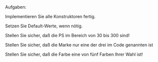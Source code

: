 Aufgaben:

Implementieren Sie alle Konstruktoren fertig.

Setzen Sie Default-Werte, wenn nötig.

Stellen Sie sicher, daß die PS im Bereich von 30 bis 300 sind!

Stellen Sie sicher, daß die Marke nur eine der drei im Code genannten ist

Stellen Sie sicher, daß die Farbe eine von fünf Farben Ihrer Wahl ist!


